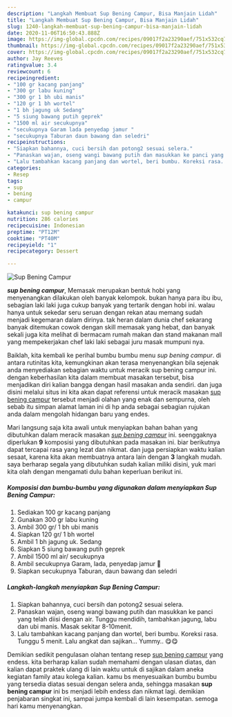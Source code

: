 ```yaml
---
description: "Langkah Membuat Sup Bening Campur, Bisa Manjain Lidah"
title: "Langkah Membuat Sup Bening Campur, Bisa Manjain Lidah"
slug: 1240-langkah-membuat-sup-bening-campur-bisa-manjain-lidah
date: 2020-11-06T16:50:43.888Z
image: https://img-global.cpcdn.com/recipes/09017f2a23290aef/751x532cq70/sup-bening-campur-foto-resep-utama.jpg
thumbnail: https://img-global.cpcdn.com/recipes/09017f2a23290aef/751x532cq70/sup-bening-campur-foto-resep-utama.jpg
cover: https://img-global.cpcdn.com/recipes/09017f2a23290aef/751x532cq70/sup-bening-campur-foto-resep-utama.jpg
author: Jay Reeves
ratingvalue: 3.4
reviewcount: 6
recipeingredient:
- "100 gr kacang panjang"
- "300 gr labu kuning"
- "300 gr 1 bh ubi manis"
- "120 gr 1 bh wortel"
- "1 bh jagung uk Sedang"
- "5 siung bawang putih geprek"
- "1500 ml air secukupnya"
- "secukupnya Garam lada penyedap jamur "
- "secukupnya Taburan daun bawang dan seledri"
recipeinstructions:
- "Siapkan bahannya, cuci bersih dan potong2 sesuai selera."
- "Panaskan wajan, oseng wangi bawang putih dan masukkan ke panci yang telah diisi dengan air. Tunggu mendidih, tambahkan jagung, labu dan ubi manis. Masak sekitar 8-10menit."
- "Lalu tambahkan kacang panjang dan wortel, beri bumbu. Koreksi rasa. Tunggu 5 menit. Lalu angkat dan sajikan... Yummy.. 😋😋"
categories:
- Resep
tags:
- sup
- bening
- campur

katakunci: sup bening campur 
nutrition: 286 calories
recipecuisine: Indonesian
preptime: "PT12M"
cooktime: "PT40M"
recipeyield: "1"
recipecategory: Dessert

---
```



![Sup Bening Campur](https://img-global.cpcdn.com/recipes/09017f2a23290aef/751x532cq70/sup-bening-campur-foto-resep-utama.jpg)

<b><i>sup bening campur</i></b>, Memasak merupakan bentuk hobi yang menyenangkan dilakukan oleh banyak kelompok. bukan hanya para ibu ibu, sebagian laki laki juga cukup banyak yang tertarik dengan hobi ini. walau hanya untuk sekedar seru seruan dengan rekan atau memang sudah menjadi kegemaran dalam dirinya. tak heran dalam dunia chef sekarang banyak ditemukan cowok dengan skill memasak yang hebat, dan banyak sekali juga kita melihat di bermacam rumah makan dan stand makanan mall yang mempekerjakan chef laki laki sebagai juru masak mumpuni nya.

Baiklah, kita kembali ke perihal bumbu bumbu menu <i>sup bening campur</i>. di antara rutinitas kita, kemungkinan akan terasa menyenangkan bila sejenak anda menyediakan sebagian waktu untuk meracik sup bening campur ini. dengan keberhasilan kita dalam membuat masakan tersebut, bisa menjadikan diri kalian bangga dengan hasil masakan anda sendiri. dan juga disini melalui situs ini kita akan dapat referensi untuk meracik masakan <u>sup bening campur</u> tersebut menjadi olahan yang enak dan sempurna, oleh sebab itu simpan alamat laman ini di hp anda sebagai sebagian rujukan anda dalam mengolah hidangan baru yang endes.




Mari langsung saja kita awali untuk menyiapkan bahan bahan yang dibutuhkan dalam meracik masakan <u><i>sup bening campur</i></u> ini. seenggaknya diperlukan <b>9</b> komposisi yang dibutuhkan pada masakan ini. biar berikutnya dapat tercapai rasa yang lezat dan nikmat. dan juga persiapkan waktu kalian sesaat, karena kita akan membuatnya antara lain dengan <b>3</b> langkah mudah. saya berharap segala yang dibutuhkan sudah kalian miliki disini, yuk mari kita olah dengan mengamati dulu bahan keperluan berikut ini.

<!--inarticleads1-->

##### Komposisi dan bumbu-bumbu yang digunakan dalam menyiapkan Sup Bening Campur:

1. Sediakan 100 gr kacang panjang
1. Gunakan 300 gr labu kuning
1. Ambil 300 gr/ 1 bh ubi manis
1. Siapkan 120 gr/ 1 bh wortel
1. Ambil 1 bh jagung uk. Sedang
1. Siapkan 5 siung bawang putih geprek
1. Ambil 1500 ml air/ secukupnya
1. Ambil secukupnya Garam, lada, penyedap jamur 🍄
1. Siapkan secukupnya Taburan, daun bawang dan seledri




<!--inarticleads2-->

##### Langkah-langkah menyiapkan Sup Bening Campur:

1. Siapkan bahannya, cuci bersih dan potong2 sesuai selera.
1. Panaskan wajan, oseng wangi bawang putih dan masukkan ke panci yang telah diisi dengan air. Tunggu mendidih, tambahkan jagung, labu dan ubi manis. Masak sekitar 8-10menit.
1. Lalu tambahkan kacang panjang dan wortel, beri bumbu. Koreksi rasa. Tunggu 5 menit. Lalu angkat dan sajikan... Yummy.. 😋😋




Demikian sedikit pengulasan olahan tentang resep <u>sup bening campur</u> yang endess. kita berharap kalian sudah memahami dengan ulasan diatas, dan kalian dapat praktek ulang di lain waktu untuk di sajikan dalam aneka kegiatan family atau kolega kalian. kamu bs menyesuaikan bumbu bumbu yang tersedia diatas sesuai dengan selera anda, sehingga masakan <b>sup bening campur</b> ini bs menjadi lebih endess dan nikmat lagi. demikian penjabaran singkat ini, sampai jumpa kembali di lain kesempatan. semoga hari kamu menyenangkan.

